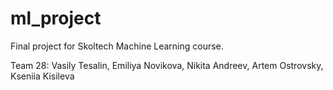 # ml_project
Final project for Skoltech Machine Learning course. 

Team 28:
Vasily Tesalin,
Emiliya Novikova,
Nikita Andreev,
Artem Ostrovsky,
Kseniia Kisileva
